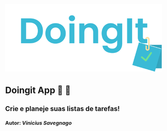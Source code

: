 ![Doingit App Logo](https://github.com/savegdesigner/Doingitapp/blob/master/doingit-logo.svg)

# Doingit App :ledger: :gem:

## Crie e planeje suas listas de tarefas! 

### Autor: *Vinicius Savegnago*
